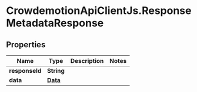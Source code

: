# CrowdemotionApiClientJs.ResponseMetadataResponse

## Properties
Name | Type | Description | Notes
------------ | ------------- | ------------- | -------------
**responseId** | **String** |  | 
**data** | [**Data**](Data.md) |  | 


